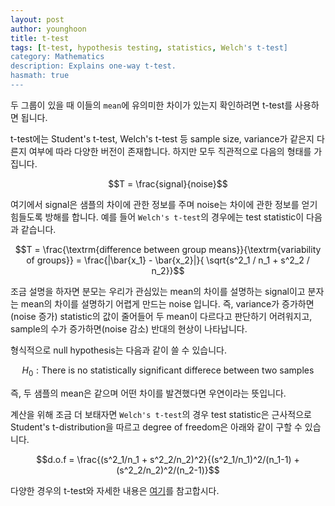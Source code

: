 ```yaml
---
layout: post
author: younghoon
title: t-test
tags: [t-test, hypothesis testing, statistics, Welch's t-test]
category: Mathematics
description: Explains one-way t-test.
hasmath: true
---
```


두 그룹이 있을 때 이들의 `mean`에 유의미한 차이가 있는지 확인하려면 t-test를 사용하면 됩니다.

<!--more-->

t-test에는 Student's t-test, Welch's t-test 등 sample size, variance가 같은지 다른지 여부에 따라 다양한 버전이 존재합니다. 하지만 모두 직관적으로 다음의 형태를 가집니다.

$$T = \frac{signal}{noise}$$

여기에서 signal은 샘플의 차이에 관한 정보를 주며 noise는 차이에 관한 정보를 얻기 힘들도록 방해를 합니다. 예를 들어 `Welch's t-test`의 경우에는 test statistic이 다음과 같습니다.

$$T = \frac{\textrm{difference between group means}}{\textrm{variability of groups}} = \frac{|\bar{x_1} - \bar{x_2}|}{
    \sqrt{s^2_1 / n_1 + s^2_2 / n_2}}$$

조금 설명을 하자면 분모는 우리가 관심있는 mean의 차이를 설명하는 signal이고 분자는 mean의 차이를 설명하기 어렵게 만드는 noise 입니다. 즉, variance가 증가하면(noise 증가) statistic의 값이 줄어들어 두 mean이 다르다고 판단하기 어려워지고, sample의 수가 증가하면(noise 감소) 반대의 현상이 나타납니다. 

형식적으로 null hypothesis는 다음과 같이 쓸 수 있습니다.

$$H_0: \textrm{There is no statistically significant differece between two samples}$$

즉, 두 샘플의 mean은 같으며 어떤 차이를 발견했다면 우연이라는 뜻입니다.

계산을 위해 조금 더 보태자면 `Welch's t-test`의 경우 test statistic은 근사적으로 Student's t-distribution을 따르고 degree of freedom은 아래와 같이 구할 수 있습니다.

$$d.o.f = \frac{(s^2_1/n_1 + s^2_2/n_2)^2}{(s^2_1/n_1)^2/(n_1-1) + (s^2_2/n_2)^2/(n_2-1)}$$

다양한 경우의 t-test와 자세한 내용은 [여기](https://www.investopedia.com/terms/t/t-test.asp)를 참고합시다.